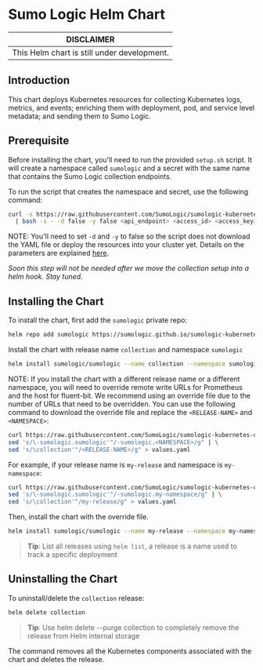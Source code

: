 # Sumo Logic Helm Chart
| DISCLAIMER |
| --- |
| This Helm chart is still under development. |

## Introduction

This chart deploys Kubernetes resources for collecting Kubernetes logs, metrics, and events; enriching them with deployment, pod, and service level metadata; and sending them to Sumo Logic.

## Prerequisite

Before installing the chart, you'll need to run the provided `setup.sh` script. It will create a namespace called `sumologic` and a secret with the same name that contains the Sumo Logic collection endpoints.

To run the script that creates the namespace and secret, use the following command:

```bash
curl -s https://raw.githubusercontent.com/SumoLogic/sumologic-kubernetes-collection/master/deploy/kubernetes/setup.sh \
  | bash -s - -d false -y false <api_endpoint> <access_id> <access_key>
```
NOTE: You'll need to set `-d` and `-y` to false so the script does not download the YAML file or deploy the resources into your cluster yet. Details on the parameters are explained [here](https://github.com/SumoLogic/sumologic-kubernetes-collection/tree/master/deploy#automatic-source-creation-and-setup-script). 

_Soon this step will not be needed after we move the collection setup into a helm hook. Stay tuned._

## Installing the Chart

To install the chart, first add the `sumologic` private repo:

```bash
helm repo add sumologic https://sumologic.github.io/sumologic-kubernetes-collection
```

Install the chart with release name `collection` and namespace `sumologic`
```bash
helm install sumologic/sumologic --name collection --namespace sumologic
```

NOTE: If you install the chart with a different release name or a different namespace, you will need to override remote write URLs for Prometheus and the host for fluent-bit. We recommend using an override file due to the number of URLs that need to be overridden. You can use the following command to download the override file and replace the `<RELEASE-NAME>` and `<NAMESPACE>`:
  
```bash
curl https://raw.githubusercontent.com/SumoLogic/sumologic-kubernetes-collection/master/deploy/helm/sumologic/values.yaml | \
sed 's/\-sumologic.sumologic'"/-sumologic.<NAMESPACE>/g" | \
sed 's/\collection'"/<RELEASE-NAME>/g" > values.yaml
```

For example, if your release name is `my-release` and namespace is `my-namespace`:
```bash
curl https://raw.githubusercontent.com/SumoLogic/sumologic-kubernetes-collection/master/deploy/helm/sumologic/values.yaml | \
sed 's/\-sumologic.sumologic'"/-sumologic.my-namespace/g" | \
sed 's/\collection'"/my-release/g" > values.yaml
```

Then, install the chart with the override file.
```bash
helm install sumologic/sumologic --name my-release --namespace my-namespace -f values.yaml
```


> **Tip**: List all releases using `helm list`, a release is a name used to track a specific deployment

## Uninstalling the Chart

To uninstall/delete the `collection` release:

```bash
helm delete collection
```
> **Tip**: Use helm delete --purge collection to completely remove the release from Helm internal storage

The command removes all the Kubernetes components associated with the chart and deletes the release.
